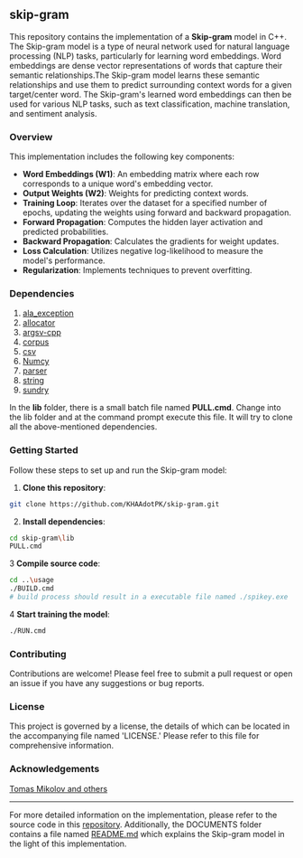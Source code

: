 ## skip-gram 
This repository contains the implementation of a **Skip-gram** model in C++. The Skip-gram model is a type of neural network used for natural language processing (NLP) tasks, particularly for learning word embeddings. Word embeddings are dense vector representations of words that capture their semantic relationships.The Skip-gram model learns these semantic relationships and use them to predict surrounding context words for a given target/center word. 
The Skip-gram's learned word embeddings can then be used for various NLP tasks, such as text classification, machine translation, and sentiment analysis.
### Overview
This implementation includes the following key components:
- **Word Embeddings (W1)**: An embedding matrix where each row corresponds to a unique word's embedding vector.
- **Output Weights (W2)**: Weights for predicting context words.
- **Training Loop**: Iterates over the dataset for a specified number of epochs, updating the weights using forward and backward propagation.
- **Forward Propagation**: Computes the hidden layer activation and predicted probabilities.
- **Backward Propagation**: Calculates the gradients for weight updates.
- **Loss Calculation**: Utilizes negative log-likelihood to measure the model's performance.
- **Regularization**: Implements techniques to prevent overfitting.
### Dependencies
1. [ala_exception](https://github.com/KHAAdotPK/ala_exception)
2. [allocator](https://github.com/KHAAdotPK/allocator)
3. [argsv-cpp](https://github.com/KHAAdotPK/argsv-cpp)
4. [corpus](https://github.com/KHAAdotPK/corpus)
5. [csv](https://github.com/KHAAdotPK/csv)
6. [Numcy](https://github.com/KHAAdotPK/Numcy)
7. [parser](https://github.com/KHAAdotPK/parser)
8. [string](https://github.com/KHAAdotPK/string)
9. [sundry](https://github.com/KHAAdotPK/sundry)

In the **lib** folder, there is a small batch file named **PULL.cmd**. Change into the lib folder and at the command prompt execute this file. It will try to clone all the above-mentioned dependencies.
### Getting Started
Follow these steps to set up and run the Skip-gram model:
1. **Clone this repository**:
```BASH
git clone https://github.com/KHAAdotPK/skip-gram.git
```
2. **Install dependencies**:
```BASH
cd skip-gram\lib
PULL.cmd
```
3 **Compile source code**:
```BASH
cd ..\usage
./BUILD.cmd
# build process should result in a executable file named ./spikey.exe
```
4 **Start training the model**:
```BASH
./RUN.cmd
```
### Contributing
Contributions are welcome! Please feel free to submit a pull request or open an issue if you have any suggestions or bug reports.
### License
This project is governed by a license, the details of which can be located in the accompanying file named 'LICENSE.' Please refer to this file for comprehensive information.
### Acknowledgements
[Tomas Mikolov and others](https://arxiv.org/abs/1301.3781)

---
For more detailed information on the implementation, please refer to the source code in this [repository](https://github.com/KHAAdotPK/skip-gram/lib/WordEmbedding-Algorithms/Word2Vec/Skip-gram/). Additionally, the DOCUMENTS folder contains a file named [README.md](https://github.com/KHAAdotPK/skip-gram/DOCUMENTS/README.md) which explains the Skip-gram model in the light of this implementation.